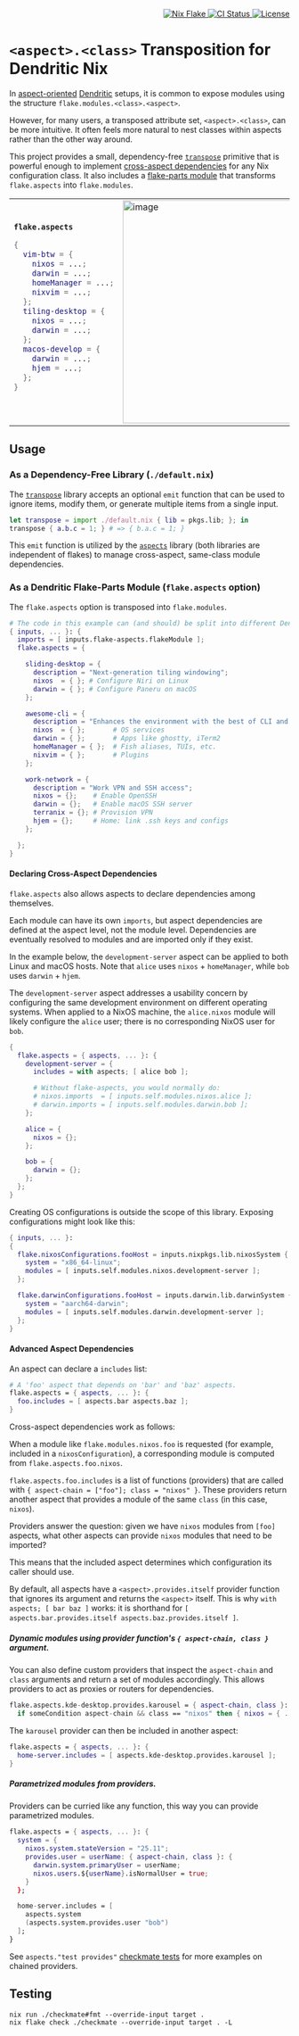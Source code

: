 <!-- Badges -->

<p align="right">
  <a href="https://nixos.org/"> <img src="https://img.shields.io/badge/Nix-Flake-informational?logo=nixos&logoColor=white" alt="Nix Flake"/> </a>
  <a href="https://github.com/vic/flake-aspects/actions">
  <img src="https://github.com/vic/flake-aspects/actions/workflows/test.yml/badge.svg" alt="CI Status"/> </a>
  <a href="LICENSE"> <img src="https://img.shields.io/github/license/vic/flake-aspects" alt="License"/> </a>
</p>

# `<aspect>.<class>` Transposition for Dendritic Nix

In [aspect-oriented](https://vic.github.io/dendrix/Dendritic.html) [Dendritic](https://github.com/mightyiam/dendritic) setups, it is common to expose modules using the structure `flake.modules.<class>.<aspect>`.

However, for many users, a transposed attribute set, `<aspect>.<class>`, can be more intuitive. It often feels more natural to nest classes within aspects rather than the other way around.

This project provides a small, dependency-free [`transpose`](default.nix) primitive that is powerful enough to implement [cross-aspect dependencies](aspects.nix) for any Nix configuration class. It also includes a [flake-parts module](flakeModule.nix) that transforms `flake.aspects` into `flake.modules`.

<table>
<tr>
<td>
<b><code>flake.aspects</code></b>

```nix
{
  vim-btw = {
    nixos = ...;
    darwin = ...;
    homeManager = ...;
    nixvim = ...;
  };
  tiling-desktop = {
    nixos = ...;
    darwin = ...;
  };
  macos-develop = {
    darwin = ...;
    hjem = ...;
  };
}
```

</td>
<td>
<img width="400" height="400" alt="image" src="https://github.com/user-attachments/assets/dd28ce8d-f727-4e31-a192-d3002ee8984e" />
</td>
<td>
<code>flake.modules</code>

```nix
{
  nixos = {
    vim-btw = ...;
    tiling-desktop = ...;
  };
  darwin = {
    vim-btw = ...;
    tiling-desktop = ...;
    macos-develop = ...;
  };
  homeManager = {
    vim-btw = ...;
  };
  hjem = {
    macos-develop = ...;
  };
  nixvim = {
    vim-btw = ...;
  };
}
```

</td>
</tr>
</table>

## Usage

### As a Dependency-Free Library (`./default.nix`)

The [`transpose`](default.nix) library accepts an optional `emit` function that can be used to ignore items, modify them, or generate multiple items from a single input.

```nix
let transpose = import ./default.nix { lib = pkgs.lib; }; in
transpose { a.b.c = 1; } # => { b.a.c = 1; }
```

This `emit` function is utilized by the [`aspects`](aspects.nix) library (both libraries are independent of flakes) to manage cross-aspect, same-class module dependencies.

### As a Dendritic Flake-Parts Module (`flake.aspects` option)

The `flake.aspects` option is transposed into `flake.modules`.

```nix
# The code in this example can (and should) be split into different Dendritic modules.
{ inputs, ... }: {
  imports = [ inputs.flake-aspects.flakeModule ];
  flake.aspects = {

    sliding-desktop = {
      description = "Next-generation tiling windowing";
      nixos  = { }; # Configure Niri on Linux
      darwin = { }; # Configure Paneru on macOS
    };

    awesome-cli = {
      description = "Enhances the environment with the best of CLI and TUI";
      nixos  = { };       # OS services
      darwin = { };       # Apps like ghostty, iTerm2
      homeManager = { };  # Fish aliases, TUIs, etc.
      nixvim = { };       # Plugins
    };

    work-network = {
      description = "Work VPN and SSH access";
      nixos = {};    # Enable OpenSSH
      darwin = {};   # Enable macOS SSH server
      terranix = {}; # Provision VPN
      hjem = {};     # Home: link .ssh keys and configs
    };

  };
}
```

#### Declaring Cross-Aspect Dependencies

`flake.aspects` also allows aspects to declare dependencies among themselves.

Each module can have its own `imports`, but aspect dependencies are defined at the aspect level, not the module level. Dependencies are eventually resolved to modules and are imported only if they exist.

In the example below, the `development-server` aspect can be applied to both Linux and macOS hosts. Note that `alice` uses `nixos` + `homeManager`, while `bob` uses `darwin` + `hjem`.

The `development-server` aspect addresses a usability concern by configuring the same development environment on different operating systems. When applied to a NixOS machine, the `alice.nixos` module will likely configure the `alice` user; there is no corresponding NixOS user for `bob`.

```nix
{
  flake.aspects = { aspects, ... }: {
    development-server = {
      includes = with aspects; [ alice bob ];

      # Without flake-aspects, you would normally do:
      # nixos.imports  = [ inputs.self.modules.nixos.alice ];
      # darwin.imports = [ inputs.self.modules.darwin.bob ];
    };

    alice = {
      nixos = {};
    };

    bob = {
      darwin = {};
    };
  };
}
```

Creating OS configurations is outside the scope of this library. Exposing configurations might look like this:

```nix
{ inputs, ... }:
{
  flake.nixosConfigurations.fooHost = inputs.nixpkgs.lib.nixosSystem {
    system = "x86_64-linux";
    modules = [ inputs.self.modules.nixos.development-server ];
  };

  flake.darwinConfigurations.fooHost = inputs.darwin.lib.darwinSystem {
    system = "aarch64-darwin";
    modules = [ inputs.self.modules.darwin.development-server ];
  };
}
```

#### Advanced Aspect Dependencies

An aspect can declare a `includes` list:

```nix
# A 'foo' aspect that depends on 'bar' and 'baz' aspects.
flake.aspects = { aspects, ... }: {
  foo.includes = [ aspects.bar aspects.baz ];
}
```

Cross-aspect dependencies work as follows:

When a module like `flake.modules.nixos.foo` is requested (for example, included in a `nixosConfiguration`), a corresponding module is computed from `flake.aspects.foo.nixos`.

`flake.aspects.foo.includes` is a list of functions (providers) that are called with `{ aspect-chain = ["foo"]; class = "nixos" }`. These providers return another aspect that provides a module of the same `class` (in this case, `nixos`).

Providers answer the question: given we have `nixos` modules from `[foo]` aspects, what other aspects can provide `nixos` modules that need to be imported?

This means that the included aspect determines which configuration its caller should use.

By default, all aspects have a `<aspect>.provides.itself` provider function that ignores its argument and returns the `<aspect>` itself. This is why `with aspects; [ bar baz ]` works: it is shorthand for `[ aspects.bar.provides.itself aspects.baz.provides.itself ]`.

##### Dynamic modules using provider function's `{ aspect-chain, class }` argument.

You can also define custom providers that inspect the `aspect-chain` and `class` arguments and return a set of modules accordingly. This allows providers to act as proxies or routers for dependencies.

```nix
flake.aspects.kde-desktop.provides.karousel = { aspect-chain, class }:
  if someCondition aspect-chain && class == "nixos" then { nixos = { ... }; } else { };
```

The `karousel` provider can then be included in another aspect:

```nix
flake.aspects = { aspects, ... }: {
  home-server.includes = [ aspects.kde-desktop.provides.karousel ];
}
```

##### Parametrized modules from providers.

Providers can be curried like any function, this way you can provide parametrized modules.

```nix
flake.aspects = { aspects, ... }: {
  system = {
    nixos.system.stateVersion = "25.11";
    provides.user = userName: { aspect-chain, class }: {
      darwin.system.primaryUser = userName;
      nixos.users.${userName}.isNormalUser = true;
    }
  };

  home-server.includes = [
    aspects.system
    (aspects.system.provides.user "bob")
  ];
}
```

See `aspects."test provides"` [checkmate tests](checkmate.nix) for more examples on chained providers.

## Testing

```shell
nix run ./checkmate#fmt --override-input target .
nix flake check ./checkmate --override-input target . -L
```
